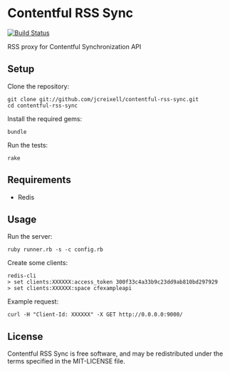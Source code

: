Contentful RSS Sync
===================

[![Build Status](https://travis-ci.org/jcreixell/contentful-sync-rss.png?branch=master)](https://travis-ci.org/jcreixell/contentful-sync-rss)

RSS proxy for Contentful Synchronization API

Setup
-----

Clone the repository:

    git clone git://github.com/jcreixell/contentful-rss-sync.git
    cd contentful-rss-sync

Install the required gems:

    bundle

Run the tests:

    rake

Requirements
------------

* Redis

Usage
-----

Run the server:

    ruby runner.rb -s -c config.rb

Create some clients:

    redis-cli
    > set clients:XXXXXX:access_token 300f33c4a33b9c23dd9ab810bd297929
    > set clients:XXXXXX:space cfexampleapi

Example request:

    curl -H "Client-Id: XXXXXX" -X GET http://0.0.0.0:9000/

License
-------

Contentful RSS Sync is free software, and may be redistributed under the terms
specified in the MIT-LICENSE file.
